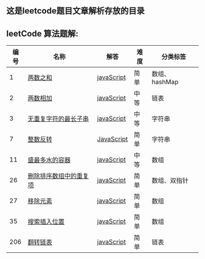 ## 这是leetcode题目文章解析存放的目录

## leetCode 算法题解:
| 编号 | 名称 | 解答 | 难度 |分类标签|
| --- | ----- | -------- | ---------- |--------------------------------------------|
|1|[两数之和](https://leetcode-cn.com/problems/two-sum/description/) | [javaScript](https://github.com/MagicalBridge/Blog/issues/1) |简单|数组、hashMap|
|2|[两数相加](https://leetcode-cn.com/problems/add-two-numbers/description/)| [javaScript](https://github.com/MagicalBridge/Blog/issues/3)|中等|链表|
|3|[无重复字符的最长子串](https://leetcode-cn.com/problems/longest-substring-without-repeating-characters/)| [javaScript](https://github.com/MagicalBridge/Blog/issues/4)|中等|字符串|
|7|[整数反转](https://github.com/MagicalBridge/Blog/issues/24)| [JavaScript](https://github.com/MagicalBridge/Blog/issues/24)|简单|字符串|
|11|[盛最多水的容器](https://leetcode-cn.com/problems/container-with-most-water/)| [javaScript](https://github.com/MagicalBridge/Blog/issues/11)|中等|数组|
|26|[删除排序数组中的重复项](https://leetcode-cn.com/problems/remove-duplicates-from-sorted-array/submissions/)| [javaScript](https://github.com/MagicalBridge/Blog/issues/25)|简单|数组、双指针|
|27|[移除元素](https://leetcode-cn.com/problems/remove-element/)| [javaScript](https://github.com/MagicalBridge/Blog/issues/27)|简单|数组|
|35|[搜索插入位置](https://leetcode-cn.com/problems/search-insert-position/submissions/)| [javaScript](https://github.com/MagicalBridge/Blog/issues/22)|简单|数组|
|206|[翻转链表](https://leetcode-cn.com/problems/reverse-linked-list/)| [javaScript](https://github.com/MagicalBridge/Blog/issues/30)|简单|链表|